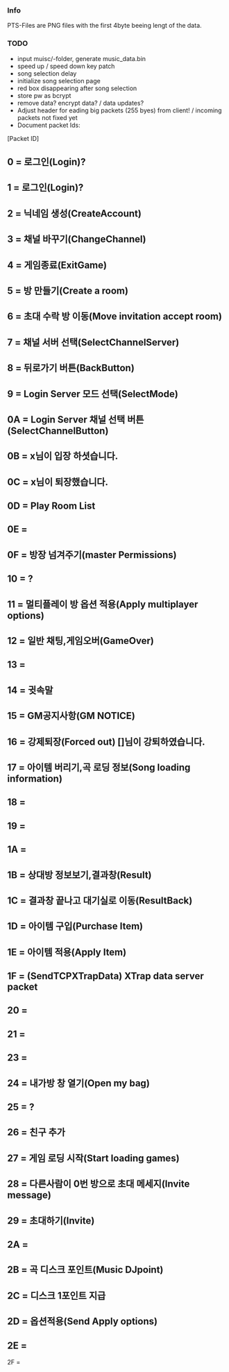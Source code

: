 ### Info
PTS-Files are PNG files with the first 4byte beeing lengt of the data.

### TODO 
- input muisc/-folder, generate music_data.bin
- speed up / speed down key patch
- song selection delay
- initialize song selection page
- red box disappearing after song selection
- store pw as bcrypt
- remove data? encrypt data? / data updates?
- Adjust header for eading big packets (255 byes) from client! / incoming packets not fixed yet
- Document packet Ids:

[Packet ID]

  0 = 로그인(Login)?
-
  1 = 로그인(Login)?
-
  2 = 닉네임 생성(CreateAccount)
-
  3 = 채널 바꾸기(ChangeChannel)
-
  4 = 게임종료(ExitGame)
-
  5 = 방 만들기(Create a room)
-
  6 = 초대 수락 방 이동(Move invitation accept room)
-
  7 = 채널 서버 선택(SelectChannelServer)
-
  8 = 뒤로가기 버튼(BackButton)
-
  9 = Login Server 모드 선택(SelectMode)
-
  0A = Login Server 채널 선택 버튼(SelectChannelButton) 
-
  0B = x님이 입장 하셧습니다.
-
  0C = x님이 퇴장했습니다.
-
  0D = Play Room List
-
  0E =
-
  0F = 방장 넘겨주기(master Permissions)
-
  10 = ?
-
  11 = 멀티플레이 방 옵션 적용(Apply multiplayer options)
-
  12 = 일반 채팅,게임오버(GameOver)
-
  13 =
-
  14 = 귓속말
-
  15 = GM공지사항(GM NOTICE)
-
  16 = 강제퇴장(Forced out) []님이 강퇴하였습니다.
-
  17 = 아이템 버리기,곡 로딩 정보(Song loading information)
-
  18 =
-
  19 =
-
  1A =
-
  1B = 상대방 정보보기,결과창(Result)
-
  1C = 결과창 끝나고 대기실로 이동(ResultBack)
-
  1D = 아이템 구입(Purchase Item)
-
  1E = 아이템 적용(Apply Item)
-
  1F = (SendTCPXTrapData) XTrap data server packet
-
  20 =
-
  21 =
-
  23 =
-
  24 = 내가방 창 열기(Open my bag)
-
  25 = ?
-
  26 = 친구 추가
-
  27 = 게임 로딩 시작(Start loading games)
-
  28 = 다른사람이 0번 방으로 초대 메세지(Invite message)
-
  29 = 초대하기(Invite)
-
  2A =
-
  2B = 곡 디스크 포인트(Music DJpoint)
-
  2C = 디스크 1포인트 지급
-
  2D = 옵션적용(Send Apply options)
-
  2E =
-
  2F =